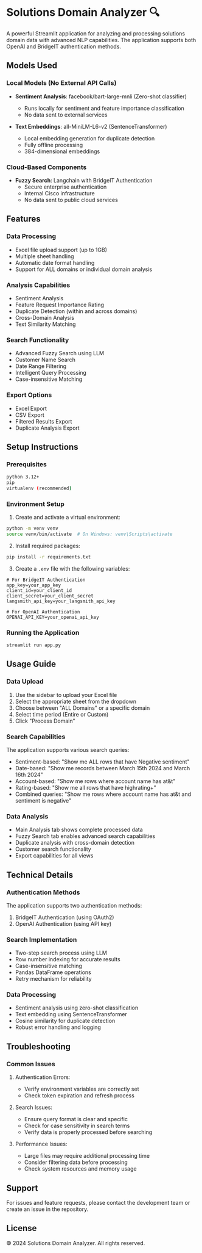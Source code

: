# Solutions Domain Analyzer 🔍

A powerful Streamlit application for analyzing and processing solutions domain data with advanced NLP capabilities. The application supports both OpenAI and BridgeIT authentication methods.

## Models Used

### Local Models (No External API Calls)
- **Sentiment Analysis**: facebook/bart-large-mnli (Zero-shot classifier)
  - Runs locally for sentiment and feature importance classification
  - No data sent to external services
  
- **Text Embeddings**: all-MiniLM-L6-v2 (SentenceTransformer)
  - Local embedding generation for duplicate detection
  - Fully offline processing
  - 384-dimensional embeddings

### Cloud-Based Components
- **Fuzzy Search**: Langchain with BridgeIT Authentication
  - Secure enterprise authentication
  - Internal Cisco infrastructure
  - No data sent to public cloud services

## Features

### Data Processing
- Excel file upload support (up to 1GB)
- Multiple sheet handling
- Automatic date format handling
- Support for ALL domains or individual domain analysis

### Analysis Capabilities
- Sentiment Analysis
- Feature Request Importance Rating
- Duplicate Detection (within and across domains)
- Cross-Domain Analysis
- Text Similarity Matching

### Search Functionality
- Advanced Fuzzy Search using LLM
- Customer Name Search
- Date Range Filtering
- Intelligent Query Processing
- Case-insensitive Matching

### Export Options
- Excel Export
- CSV Export
- Filtered Results Export
- Duplicate Analysis Export

## Setup Instructions

### Prerequisites
```bash
python 3.12+
pip
virtualenv (recommended)
```

### Environment Setup
1. Create and activate a virtual environment:
```bash
python -m venv venv
source venv/bin/activate  # On Windows: venv\Scripts\activate
```

2. Install required packages:
```bash
pip install -r requirements.txt
```

3. Create a `.env` file with the following variables:
```env
# For BridgeIT Authentication
app_key=your_app_key
client_id=your_client_id
client_secret=your_client_secret
langsmith_api_key=your_langsmith_api_key

# For OpenAI Authentication
OPENAI_API_KEY=your_openai_api_key
```

### Running the Application
```bash
streamlit run app.py
```

## Usage Guide

### Data Upload
1. Use the sidebar to upload your Excel file
2. Select the appropriate sheet from the dropdown
3. Choose between "ALL Domains" or a specific domain
4. Select time period (Entire or Custom)
5. Click "Process Domain"

### Search Capabilities
The application supports various search queries:
- Sentiment-based: "Show me ALL rows that have Negative sentiment"
- Date-based: "Show me records between March 15th 2024 and March 16th 2024"
- Account-based: "Show me rows where account name has at&t"
- Rating-based: "Show me all rows that have highrating+"
- Combined queries: "Show me rows where account name has at&t and sentiment is negative"

### Data Analysis
- Main Analysis tab shows complete processed data
- Fuzzy Search tab enables advanced search capabilities
- Duplicate analysis with cross-domain detection
- Customer search functionality
- Export capabilities for all views

## Technical Details

### Authentication Methods
The application supports two authentication methods:
1. BridgeIT Authentication (using OAuth2)
2. OpenAI Authentication (using API key)

### Search Implementation
- Two-step search process using LLM
- Row number indexing for accurate results
- Case-insensitive matching
- Pandas DataFrame operations
- Retry mechanism for reliability

### Data Processing
- Sentiment analysis using zero-shot classification
- Text embedding using SentenceTransformer
- Cosine similarity for duplicate detection
- Robust error handling and logging

## Troubleshooting

### Common Issues
1. Authentication Errors:
   - Verify environment variables are correctly set
   - Check token expiration and refresh process

2. Search Issues:
   - Ensure query format is clear and specific
   - Check for case sensitivity in search terms
   - Verify data is properly processed before searching

3. Performance Issues:
   - Large files may require additional processing time
   - Consider filtering data before processing
   - Check system resources and memory usage

## Support

For issues and feature requests, please contact the development team or create an issue in the repository.

## License

© 2024 Solutions Domain Analyzer. All rights reserved. 
